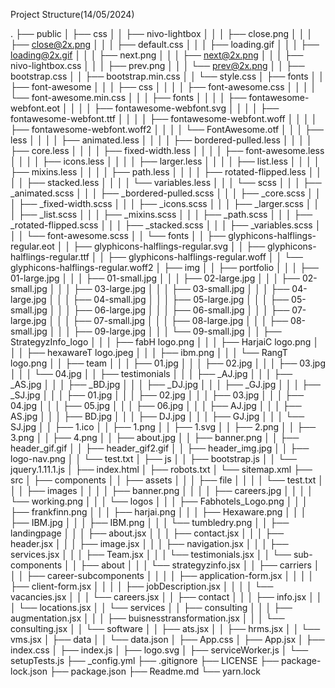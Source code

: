 Project Structure(14/05/2024)


.
├── public
│   ├── css
│   │   ├── nivo-lightbox
│   │   │   ├── close.png
│   │   │   ├── close@2x.png
│   │   │   ├── default.css
│   │   │   ├── loading.gif
│   │   │   ├── loading@2x.gif
│   │   │   ├── next.png
│   │   │   ├── next@2x.png
│   │   │   ├── nivo-lightbox.css
│   │   │   ├── prev.png
│   │   │   └── prev@2x.png
│   │   ├── bootstrap.css
│   │   ├── bootstrap.min.css
│   │   └── style.css
│   ├── fonts
│   │   ├── font-awesome
│   │   │   ├── css
│   │   │   │   ├── font-awesome.css
│   │   │   │   └── font-awesome.min.css
│   │   │   ├── fonts
│   │   │   │   ├── fontawesome-webfont.eot
│   │   │   │   ├── fontawesome-webfont.svg
│   │   │   │   ├── fontawesome-webfont.ttf
│   │   │   │   ├── fontawesome-webfont.woff
│   │   │   │   ├── fontawesome-webfont.woff2
│   │   │   │   └── FontAwesome.otf
│   │   │   ├── less
│   │   │   │   ├── animated.less
│   │   │   │   ├── bordered-pulled.less
│   │   │   │   ├── core.less
│   │   │   │   ├── fixed-width.less
│   │   │   │   ├── font-awesome.less
│   │   │   │   ├── icons.less
│   │   │   │   ├── larger.less
│   │   │   │   ├── list.less
│   │   │   │   ├── mixins.less
│   │   │   │   ├── path.less
│   │   │   │   ├── rotated-flipped.less
│   │   │   │   ├── stacked.less
│   │   │   │   └── variables.less
│   │   │   └── scss
│   │   │       ├── _animated.scss
│   │   │       ├── _bordered-pulled.scss
│   │   │       ├── _core.scss
│   │   │       ├── _fixed-width.scss
│   │   │       ├── _icons.scss
│   │   │       ├── _larger.scss
│   │   │       ├── _list.scss
│   │   │       ├── _mixins.scss
│   │   │       ├── _path.scss
│   │   │       ├── _rotated-flipped.scss
│   │   │       ├── _stacked.scss
│   │   │       ├── _variables.scss
│   │   │       └── font-awesome.scss
│   │   └── fonts
│   │       ├── glyphicons-halflings-regular.eot
│   │       ├── glyphicons-halflings-regular.svg
│   │       ├── glyphicons-halflings-regular.ttf
│   │       ├── glyphicons-halflings-regular.woff
│   │       └── glyphicons-halflings-regular.woff2
│   ├── img
│   │   ├── portfolio
│   │   │   ├── 01-large.jpg
│   │   │   ├── 01-small.jpg
│   │   │   ├── 02-large.jpg
│   │   │   ├── 02-small.jpg
│   │   │   ├── 03-large.jpg
│   │   │   ├── 03-small.jpg
│   │   │   ├── 04-large.jpg
│   │   │   ├── 04-small.jpg
│   │   │   ├── 05-large.jpg
│   │   │   ├── 05-small.jpg
│   │   │   ├── 06-large.jpg
│   │   │   ├── 06-small.jpg
│   │   │   ├── 07-large.jpg
│   │   │   ├── 07-small.jpg
│   │   │   ├── 08-large.jpg
│   │   │   ├── 08-small.jpg
│   │   │   ├── 09-large.jpg
│   │   │   └── 09-small.jpg
│   │   ├── StrategyzInfo_logo
│   │   │   ├── fabH logo.png
│   │   │   ├── HarjaiC logo.png
│   │   │   ├── hexawareT logo.jpeg
│   │   │   ├── ibm.png
│   │   │   └── RangT logo.png
│   │   ├── team
│   │   │   ├── 01.jpg
│   │   │   ├── 02.jpg
│   │   │   ├── 03.jpg
│   │   │   └── 04.jpg
│   │   ├── testimonials
│   │   │   ├── _AJ.jpg
│   │   │   ├── _AS.jpg
│   │   │   ├── _BD.jpg
│   │   │   ├── _DJ.jpg
│   │   │   ├── _GJ.jpg
│   │   │   ├── _SJ.jpg
│   │   │   ├── 01.jpg
│   │   │   ├── 02.jpg
│   │   │   ├── 03.jpg
│   │   │   ├── 04.jpg
│   │   │   ├── 05.jpg
│   │   │   ├── 06.jpg
│   │   │   ├── AJ.jpg
│   │   │   ├── AS.jpg
│   │   │   ├── BD.jpg
│   │   │   ├── DJ.jpg
│   │   │   ├── GJ.jpg
│   │   │   └── SJ.jpg
│   │   ├── 1.ico
│   │   ├── 1.png
│   │   ├── 1.svg
│   │   ├── 2.png
│   │   ├── 3.png
│   │   ├── 4.png
│   │   ├── about.jpg
│   │   ├── banner.png
│   │   ├── header_gif.gif
│   │   ├── header_gif2.gif
│   │   ├── header_img.jpg
│   │   ├── logo-nav.png
│   │   └── test.txt
│   ├── js
│   │   ├── bootstrap.js
│   │   └── jquery.1.11.1.js
│   ├── index.html
│   ├── robots.txt
│   └── sitemap.xml
├── src
│   ├── components
│   │   ├── assets
│   │   │   ├── file
│   │   │   │   └── test.txt
│   │   │   ├── images
│   │   │   │   ├── banner.png
│   │   │   │   ├── careers.jpg
│   │   │   │   └── working.png
│   │   │   └── logos
│   │   │       ├── Fabhotels_Logo.png
│   │   │       ├── frankfinn.png
│   │   │       ├── harjai.png
│   │   │       ├── Hexaware.png
│   │   │       ├── IBM.jpg
│   │   │       ├── IBM.png
│   │   │       └── tumbledry.png
│   │   ├── landingpage
│   │   │   ├── about.jsx
│   │   │   ├── contact.jsx
│   │   │   ├── header.jsx
│   │   │   ├── image.jsx
│   │   │   ├── navigation.jsx
│   │   │   ├── services.jsx
│   │   │   ├── Team.jsx
│   │   │   └── testimonials.jsx
│   │   └── sub-components
│   │       ├── about
│   │       │   └── strategyzinfo.jsx
│   │       ├── carriers
│   │       │   ├── career-subcomponents
│   │       │   │   ├── application-form.jsx
│   │       │   │   ├── client-form.jsx
│   │       │   │   ├── jobDescription.jsx
│   │       │   │   └── vacancies.jsx
│   │       │   └── careers.jsx
│   │       ├── contact
│   │       │   ├── info.jsx
│   │       │   └── locations.jsx
│   │       └── services
│   │           ├── consulting
│   │           │   ├── augmentation.jsx
│   │           │   ├── buisnesstransformation.jsx
│   │           │   └── consulting.jsx
│   │           └── software
│   │               ├── ats.jsx
│   │               ├── hrms.jsx
│   │               └── vms.jsx
│   ├── data
│   │   └── data.json
│   ├── App.css
│   ├── App.jsx
│   ├── index.css
│   ├── index.js
│   ├── logo.svg
│   ├── serviceWorker.js
│   └── setupTests.js
├── _config.yml
├── .gitignore
├── LICENSE
├── package-lock.json
├── package.json
├── Readme.md
└── yarn.lock